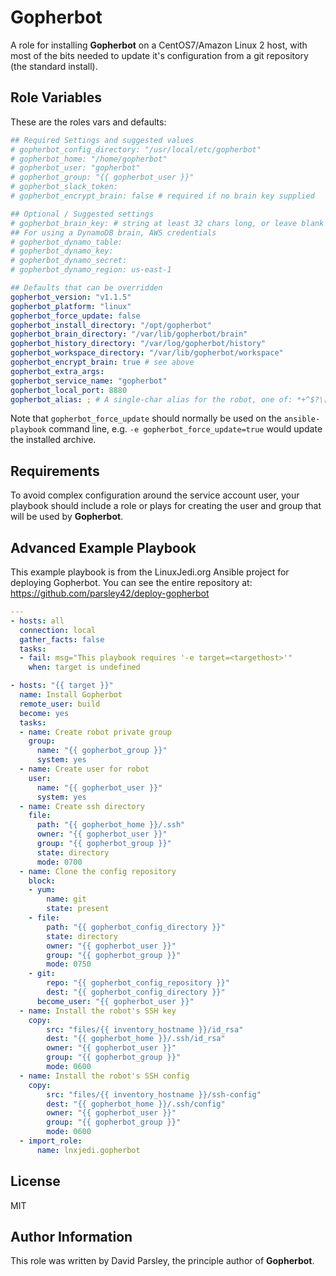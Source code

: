 Gopherbot
=========

A role for installing **Gopherbot** on a CentOS7/Amazon Linux 2 host, with most of the bits needed to update it's configuration from a git repository (the standard install).

Role Variables
--------------

These are the roles vars and defaults:
```yaml
## Required Settings and suggested values
# gopherbot_config_directory: "/usr/local/etc/gopherbot"
# gopherbot_home: "/home/gopherbot"
# gopherbot_user: "gopherbot"
# gopherbot_group: "{{ gopherbot_user }}"
# gopherbot_slack_token:
# gopherbot_encrypt_brain: false # required if no brain key supplied

## Optional / Suggested settings
# gopherbot_brain_key: # string at least 32 chars long, or leave blank and supply interactively
## For using a DynamoDB brain, AWS credentials
# gopherbot_dynamo_table:
# gopherbot_dynamo_key:
# gopherbot_dynamo_secret:
# gopherbot_dynamo_region: us-east-1

## Defaults that can be overridden
gopherbot_version: "v1.1.5"
gopherbot_platform: "linux"
gopherbot_force_update: false
gopherbot_install_directory: "/opt/gopherbot"
gopherbot_brain_directory: "/var/lib/gopherbot/brain"
gopherbot_history_directory: "/var/log/gopherbot/history"
gopherbot_workspace_directory: "/var/lib/gopherbot/workspace"
gopherbot_encrypt_brain: true # see above
gopherbot_extra_args:
gopherbot_service_name: "gopherbot"
gopherbot_local_port: 8880
gopherbot_alias: ; # A single-char alias for the robot, one of: *+^$?\[]{}&!;:-%#@~<>/
```

Note that `gopherbot_force_update` should normally be used on the `ansible-playbook` command line, e.g. `-e gopherbot_force_update=true` would update the installed archive.

Requirements
------------

To avoid complex configuration around the service account user, your playbook should include a role or plays for creating the user and group that will be used by **Gopherbot**.

Advanced Example Playbook
-------------------------

This example playbook is from the LinuxJedi.org Ansible project for deploying Gopherbot. You can see the entire repository at: https://github.com/parsley42/deploy-gopherbot

```yaml
---
- hosts: all
  connection: local
  gather_facts: false
  tasks:
  - fail: msg="This playbook requires '-e target=<targethost>'"
    when: target is undefined

- hosts: "{{ target }}"
  name: Install Gopherbot
  remote_user: build
  become: yes
  tasks:
  - name: Create robot private group
    group:
      name: "{{ gopherbot_group }}"
      system: yes
  - name: Create user for robot
    user:
      name: "{{ gopherbot_user }}"
      system: yes
  - name: Create ssh directory
    file:
      path: "{{ gopherbot_home }}/.ssh"
      owner: "{{ gopherbot_user }}"
      group: "{{ gopherbot_group }}"
      state: directory
      mode: 0700
  - name: Clone the config repository
    block:
    - yum:
        name: git
        state: present
    - file:
        path: "{{ gopherbot_config_directory }}"
        state: directory
        owner: "{{ gopherbot_user }}"
        group: "{{ gopherbot_group }}"
        mode: 0750
    - git:
        repo: "{{ gopherbot_config_repository }}"
        dest: "{{ gopherbot_config_directory }}"
      become_user: "{{ gopherbot_user }}"
  - name: Install the robot's SSH key
    copy:
        src: "files/{{ inventory_hostname }}/id_rsa"
        dest: "{{ gopherbot_home }}/.ssh/id_rsa"
        owner: "{{ gopherbot_user }}"
        group: "{{ gopherbot_group }}"
        mode: 0600
  - name: Install the robot's SSH config
    copy:
        src: "files/{{ inventory_hostname }}/ssh-config"
        dest: "{{ gopherbot_home }}/.ssh/config"
        owner: "{{ gopherbot_user }}"
        group: "{{ gopherbot_group }}"
        mode: 0600
  - import_role:
      name: lnxjedi.gopherbot
```

License
-------

MIT

Author Information
------------------

This role was written by David Parsley, the principle author of **Gopherbot**.
